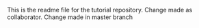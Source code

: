 This is the readme file for the tutorial repository.
Change made as collaborator.
Change made in master branch